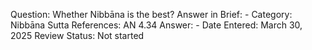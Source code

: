 Question: Whether Nibbāna is the best?
Answer in Brief: -
 Category: Nibbāna
Sutta References: AN 4.34
Answer: -
Date Entered: March 30, 2025
Review Status: Not started